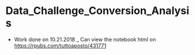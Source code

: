 # Data_Challenge_Conversion_Analysis
- Work done on 10.21.2018
_ Can view the notebook html on https://rpubs.com/tuttoaposto/431771
